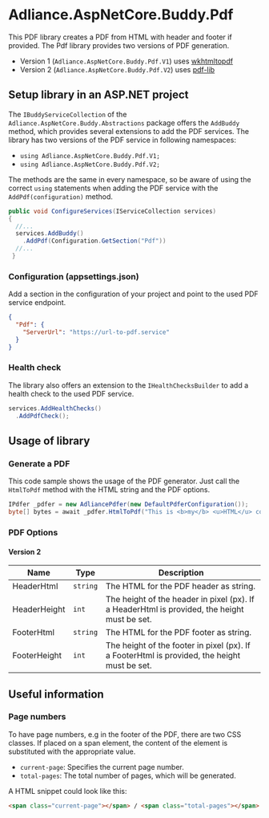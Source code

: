 # Adliance.AspNetCore.Buddy.Pdf

This PDF library creates a PDF from HTML with header and footer if provided.
The Pdf library provides two versions of PDF generation.

- Version 1 (`Adliance.AspNetCore.Buddy.Pdf.V1`) uses [wkhtmltopdf](https://wkhtmltopdf.org/)
- Version 2 (`Adliance.AspNetCore.Buddy.Pdf.V2`) uses [pdf-lib](https://pdf-lib.js.org/)

## Setup library in an ASP.NET project

The `IBuddyServiceCollection` of the `Adliance.AspNetCore.Buddy.Abstractions` package offers the `AddBuddy` method, which provides several extensions to add the PDF services.
The library has two versions of the PDF service in following namespaces:

- `using Adliance.AspNetCore.Buddy.Pdf.V1;`
- `using Adliance.AspNetCore.Buddy.Pdf.V2;`
  
The methods are the same in every namespace, so be aware of using the correct `using` statements when adding the PDF service with the `AddPdf(configuration)` method.

```c#
public void ConfigureServices(IServiceCollection services)
{
  //...
  services.AddBuddy()
    .AddPdf(Configuration.GetSection("Pdf"))    
  //...
 }
```

### Configuration (appsettings.json)

Add a section in the configuration of your project and point to the used PDF service endpoint.

```json
{
  "Pdf": {
    "ServerUrl": "https://url-to-pdf.service"
  }
}
```

### Health check

The library also offers an extension to the `IHealthChecksBuilder` to add a health check to the used PDF service.

```c#
services.AddHealthChecks()
  .AddPdfCheck();
```

## Usage of library

### Generate a PDF

This code sample shows the usage of the PDF generator. Just call the `HtmlToPdf` method with the HTML string and the PDF options.
```c#
IPdfer _pdfer = new AdliancePdfer(new DefaultPdferConfiguration());
byte[] bytes = await _pdfer.HtmlToPdf("This is <b>my</b> <u>HTML</u> code.", new PdfOptions());
```

### PDF Options

#### Version 2

| Name         | Type     | Description                            |
|--------------|----------|----------------------------------------|
| HeaderHtml   | `string` | The HTML for the PDF header as string. |
| HeaderHeight | `int`    | The height of the header in pixel (px). If a HeaderHtml is provided, the height must be set. |
| FooterHtml   | `string` | The HTML for the PDF footer as string. |
| FooterHeight | `int`    | The height of the footer in pixel (px). If a FooterHtml is provided, the height must be set. |

## Useful information
### Page numbers
To have page numbers, e.g in the footer of the PDF, there are two CSS classes. If placed on a span element, the content of the element is substituted with the appropriate value.

- `current-page`: Specifies the current page number. 
- `total-pages`: The total number of pages, which will be generated.

A HTML snippet could look like this:
```html
<span class="current-page"></span> / <span class="total-pages"></span>
```
